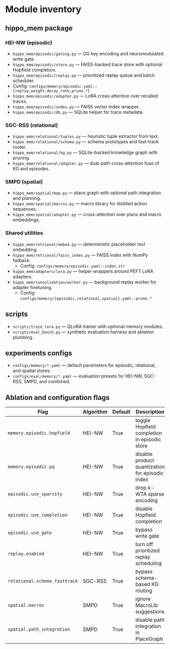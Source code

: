 # Module inventory

## hippo_mem package

### HEI-NW (episodic)
- `hippo_mem/episodic/gating.py` — DG key encoding and neuromodulated write gate.
- `hippo_mem/episodic/store.py` — FAISS-backed trace store with optional Hopfield completion.
- `hippo_mem/episodic/replay.py` — prioritized replay queue and batch scheduler.
-   Config: `configs/memory/episodic.yaml::{replay_weight,decay_rate,prune.*}`
- `hippo_mem/episodic/adapter.py` — LoRA cross-attention over recalled traces.
- `hippo_mem/episodic/index.py` — FAISS vector index wrapper.
- `hippo_mem/episodic/db.py` — SQLite helper for trace metadata.

### SGC-RSS (relational)
- `hippo_mem/relational/tuples.py` — heuristic tuple extractor from text.
- `hippo_mem/relational/schema.py` — schema prototypes and fast-track router.
- `hippo_mem/relational/kg.py` — SQLite-backed knowledge graph with pruning.
- `hippo_mem/relational/adapter.py` — dual-path cross-attention fuse of KG and episodes.

### SMPD (spatial)
- `hippo_mem/spatial/map.py` — place graph with optional path integration and planning.
- `hippo_mem/spatial/macros.py` — macro library for distilled action sequences.
- `hippo_mem/spatial/adapter.py` — cross-attention over plans and macro embeddings.

### Shared utilities
- `hippo_mem/retrieval/embed.py` — deterministic placeholder text embedding.
- `hippo_mem/retrieval/faiss_index.py` — FAISS index with NumPy fallback.
  - Config: `configs/memory/episodic.yaml::index_str`
- `hippo_mem/adapters/lora.py` — helper wrappers around PEFT LoRA adapters.
- `hippo_mem/consolidation/worker.py` — background replay worker for adapter finetuning.
  - Config: `configs/memory/{episodic,relational,spatial}.yaml::prune.*`

## scripts
- `scripts/train_lora.py` — QLoRA trainer with optional memory modules.
- `scripts/eval_bench.py` — synthetic evaluation harness and ablation plumbing.

## experiments configs
- `configs/memory/*.yaml` — default parameters for episodic, relational, and spatial stores.
- `configs/eval/memory/*.yaml` — evaluation presets for HEI-NW, SGC-RSS, SMPD, and combined.

## Ablation and configuration flags

| Flag | Algorithm | Default | Description | Source |
| --- | --- | --- | --- | --- |
| `memory.episodic.hopfield` | HEI-NW | True | toggle Hopfield completion in episodic store | CLI `+ablate.memory.episodic.hopfield=false` |
| `memory.episodic.pq` | HEI-NW | True | disable product quantization for episodic index | CLI `+ablate.memory.episodic.pq=false` |
| `episodic.use_sparsity` | HEI-NW | True | drop k-WTA sparse encoding | Hydra `+ablate=episodic.use_sparsity=false` |
| `episodic.use_completion` | HEI-NW | True | disable Hopfield completion | Hydra `+ablate=episodic.use_completion=false` |
| `episodic.use_gate` | HEI-NW | True | bypass write gate | Hydra `+ablate=episodic.use_gate=false` |
| `replay.enabled` | HEI-NW | True | turn off prioritized replay scheduling | Hydra `+ablate=replay.enabled=false` |
| `relational.schema_fasttrack` | SGC-RSS | True | bypass schema-based KG routing | Hydra `+ablate=relational.schema_fasttrack=false` |
| `spatial.macros` | SMPD | True | ignore MacroLib suggestions | Hydra `+ablate=spatial.macros=false` |
| `spatial.path_integration` | SMPD | True | disable path integration in PlaceGraph | Hydra `+ablate=spatial.path_integration=false` |
